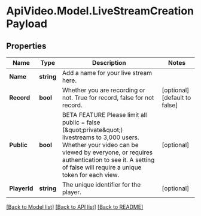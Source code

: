# ApiVideo.Model.LiveStreamCreationPayload

## Properties

Name | Type | Description | Notes
------------ | ------------- | ------------- | -------------
**Name** | **string** | Add a name for your live stream here. | 
**Record** | **bool** | Whether you are recording or not. True for record, false for not record. | [optional] [default to false]
**Public** | **bool** | BETA FEATURE Please limit all public &#x3D; false (\&quot;private\&quot;) livestreams to 3,000 users. Whether your video can be viewed by everyone, or requires authentication to see it. A setting of false will require a unique token for each view. | [optional] 
**PlayerId** | **string** | The unique identifier for the player. | [optional] 

[[Back to Model list]](../README.md#documentation-for-models) [[Back to API list]](../README.md#documentation-for-api-endpoints) [[Back to README]](../README.md)

